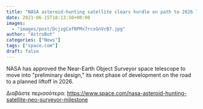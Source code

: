 ```yaml
---
title: "NASA asteroid-hunting satellite clears hurdle on path to 2026 launch"
date: 2021-06-15T18:13:50+00:00
images:
  - "images/post/DcjzgCofNPMx7rcsGnVcB7.jpg"
author: "AstroBot"
categories: ["News"]
tags: ["space.com"]
draft: false
---
```


NASA has approved the Near-Earth Object Surveyor space telescope to move into "preliminary design," its next phase of development on the road to a planned liftoff in 2026. 

Διαβάστε περισσότερα: https://www.space.com/nasa-asteroid-hunting-satellite-neo-surveyor-milestone
